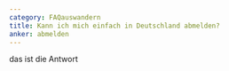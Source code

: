```yaml
---
category: FAQauswandern
title: Kann ich mich einfach in Deutschland abmelden?
anker: abmelden
---
```


das ist die Antwort
